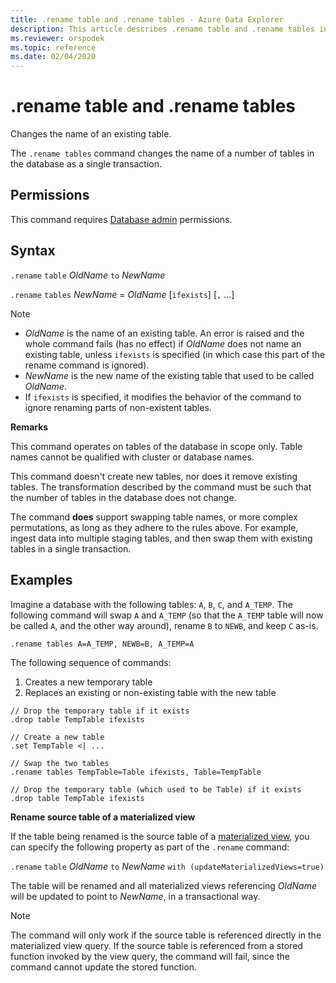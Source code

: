 ```yaml
---
title: .rename table and .rename tables - Azure Data Explorer
description: This article describes .rename table and .rename tables in Azure Data Explorer.
ms.reviewer: orspodek
ms.topic: reference
ms.date: 02/04/2020
---
```

# .rename table and .rename tables

Changes the name of an existing table.

The `.rename tables` command changes the name of a number of tables in the database as a single transaction.

## Permissions

This command requires [Database admin](../management/access-control/role-based-access-control.md) permissions.

## Syntax

`.rename` `table` *OldName* `to` *NewName*

`.rename` `tables` *NewName* = *OldName* [`ifexists`] [`,` ...]

> [!NOTE]
> * *OldName* is the name of an existing table. An error is raised and
  the whole command fails (has no effect) if *OldName* does not name
  an existing table, unless `ifexists` is specified (in which case
  this part of the rename command is ignored).
> * *NewName* is the new name of the existing table that used to be called
  *OldName*.
> * If `ifexists` is specified, it modifies the behavior of the command to
  ignore renaming parts of non-existent tables.

**Remarks**

This command operates on tables of the database in scope only.
Table names cannot be qualified with cluster or database names.

This command doesn't create new tables, nor does it remove existing tables.
The transformation described by the command must be such that the number
of tables in the database does not change.

The command **does** support swapping table names, or more complex
permutations, as long as they adhere to the rules above. For example, ingest data into multiple staging tables,
and then swap them with existing tables in a single transaction.

## Examples

Imagine a database with the following tables: `A`, `B`, `C`, and `A_TEMP`.
The following command will swap `A` and `A_TEMP` (so that the `A_TEMP` table will now be called `A`, and the other way around), rename
`B` to `NEWB`, and keep `C` as-is. 

```kusto
.rename tables A=A_TEMP, NEWB=B, A_TEMP=A
``` 

The following sequence of commands:
1. Creates a new temporary table
1. Replaces an existing or non-existing table with the new table

```kusto
// Drop the temporary table if it exists
.drop table TempTable ifexists

// Create a new table
.set TempTable <| ...

// Swap the two tables
.rename tables TempTable=Table ifexists, Table=TempTable

// Drop the temporary table (which used to be Table) if it exists
.drop table TempTable ifexists
```

**Rename source table of a materialized view**

If the table being renamed is the source table of a [materialized view](materialized-views/materialized-view-overview.md), you can specify the following property as part of the `.rename` command:

`.rename` `table` *OldName* `to` *NewName* `with (updateMaterializedViews=true)`

The table will be renamed and all materialized views referencing *OldName* will be updated to point to *NewName*, in a transactional way.

> [!NOTE]
> The command will only work if the source table is referenced directly in the materialized view query. If the source table is referenced from a stored function invoked by the view query, the command will fail, since the command cannot update the stored function.

